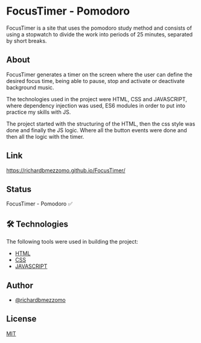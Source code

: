 
# FocusTimer - Pomodoro

FocusTimer is a site that uses the pomodoro study method and consists of using a stopwatch to divide the work into periods of 25 minutes, separated by short breaks.

## About

FocusTimer generates a timer on the screen where the user can define the desired focus time, being able to pause, stop and activate or deactivate background music.

The technologies used in the project were HTML, CSS and JAVASCRIPT, where dependency injection was used, ES6 modules in order to put into practice my skills with JS.

The project started with the structuring of the HTML, then the css style was done and finally the JS logic. Where all the button events were done and then all the logic with the timer.

## Link

https://richardbmezzomo.github.io/FocusTimer/


## Status

FocusTimer - Pomodoro ✅ 

## 🛠 Technologies

The following tools were used in building the project:

- [HTML](https://developer.mozilla.org/en-US/docs/Web/HTML)
- [CSS](https://developer.mozilla.org/en-US/docs/Web/CSS)
- [JAVASCRIPT](https://developer.mozilla.org/en-US/docs/Web/JavaScript)

## Author

- [@richardbmezzomo](https://github.com/RichardBMezzomo)


## License

[MIT](https://choosealicense.com/licenses/mit/)

